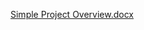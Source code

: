 [Simple Project Overview.docx](https://github.com/user-attachments/files/19896247/Simple.Project.Overview.docx)
